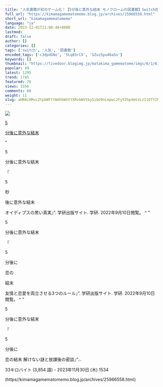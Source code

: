 ```yaml
---
title: "人気書籍が初のゲーム化！【5分後に意外な結末 モノクロームの図書館】Switch向けに2024"
full_url: "https://kimamagamematomemo.blog.jp/archives/25966558.html"
short_url: "kimamagamematomemo"
language: "ja"
date: 2023-12-01T21:00:48+0900
lastmod: 
draft: false
author: []
categories: []
tags: ['switch', '人気', '図書館']
encoded_tags: ['c3dpdGNo', '5Lq65rCX', '5Zuz5pu46aSo']
keywords: []
thumbnail: "https://livedoor.blogimg.jp/matakima_gamematome/imgs/6/1/615202b3-s.jpg"
popular: 49
latest: 1295
trend: 1745
featured: 76
views: 1556
comments: 60
weight: 11
slug: aHR0cHMvL2tpbWFtYWdhbWVtYXRvbWVtby5ibG9nLmpwL2FyY2hpdmVzLzI1OTY2NTU4Lmh0bWw=
---
```


![](https://livedoor.blogimg.jp/matakima_gamematome/imgs/6/1/615202b3-s.jpg)

<div><a target='_blank' href='https//ja.wikipedia.org/wiki/5%E5%88%86%E5%BE%8C%E3%81%AB%E6%84%8F%E5%A4%96%E3%81%AA%E7%B5%90%E6%9C%AB' title='5分後に意外な結末'><p>5</p><p>分後に意外な結末</p></a> <p class='searchresult'>“<p>5</p><p>分後に意外な結末</p>『<p>5</p>秒<p>後に意外な結末</p> オイディプスの黒い真実』”. 学研出版サイト. 学研. 2022年9月10日閲覧。 ^ “<p>5</p><p>分後に意外な結末</p>『<p>5</p><p>分後に</p>恋の<p>結末</p> 友情と恋愛を両立させる3つのルール』”. 学研出版サイト. 学研. 2022年9月10日閲覧。 ^ “<p>5</p><p>分後に意外な結末</p>『<p>5</p><p>分後に</p>恋の結末 解けない謎と放課後の密談』”…</p> <p class='mw-search-result-data'>33キロバイト (3,854 語) - 2023年11月30日 (木) 1534</p></div>

(https//kimamagamematomemo.blog.jp/archives/25966558.html)
